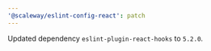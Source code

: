 ```yaml
---
'@scaleway/eslint-config-react': patch
---
```


Updated dependency `eslint-plugin-react-hooks` to `5.2.0`.
